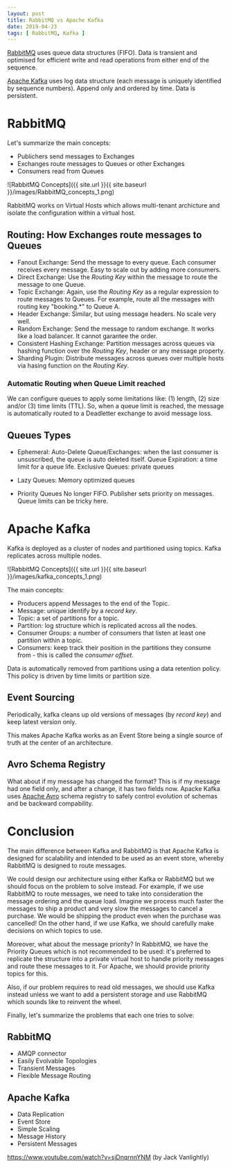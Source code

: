 ```yaml
---
layout: post
title: RabbitMQ vs Apache Kafka
date: 2019-04-23
tags: [ RabbitMQ, Kafka ]
---
```


[RabbitMQ](https://www.rabbitmq.com/) uses queue data structures (FIFO). Data is transient and optimised for efficient write and read operations from either end of the sequence.

[Apache Kafka](https://kafka.apache.org/) uses log data structure (each message is uniquely identified by sequence numbers). Append only and ordered by time. Data is persistent. 

# RabbitMQ

Let's summarize the main concepts:
- Publichers send messages to Exchanges
- Exchanges route messages to Queues or other Exchanges
- Consumers read from Queues

![RabbitMQ Concepts]({{ site.url }}{{ site.baseurl }}/images/RabbitMQ_concepts_1.png)

RabbitMQ works on Virtual Hosts which allows multi-tenant archicture and isolate the configuration within a virtual host.

## Routing: How Exchanges route messages to Queues
- Fanout Exchange: Send the message to every queue. Each consumer receives every message. Easy to scale out by adding more consumers. 
- Direct Exchange: Use the *Routing Key* within the message to route the message to one Queue. 
- Topic Exchange: Again, use the *Routing Key* as a regular expression to route messages to Queues. For example, route all the messages with routing key "booking.*" to Queue A. 
- Header Exchange: Similar, but using message headers. No scale very well. 
- Random Exchange: Send the message to random exchange. It works like a load balancer. It cannot garantee the order. 
- Consistent Hashing Exchange: Partition messages across queues via hashing function over the *Routing Key*, header or any message property.
- Sharding Plugin: Distribute messages across queues over multiple hosts via hasing function on the *Routing Key*.

### Automatic Routing when Queue Limit reached
We can configure queues to apply some limitations like: (1) length, (2) size and/or (3) time limits (TTL). So, when a queue limit is reached, the message is automatically routed to a Deadletter exchange to avoid message loss. 

## Queues Types

- Ephemeral: 
Auto-Delete Queue/Exchanges: when the last consumer is unsuscribed, the queue is auto deleted itself. 
Queue Expiration: a time limit for a queue life. 
Exclusive Queues: private queues

- Lazy Queues: Memory optimized queues

- Priority Queues
No longer FIFO. Publisher sets priority on messages. Queue limits can be tricky here. 

# Apache Kafka

Kafka is deployed as a cluster of nodes and partitioned using topics. Kafka replicates across multiple nodes. 

![RabbitMQ Concepts]({{ site.url }}{{ site.baseurl }}/images/kafka_concepts_1.png)

The main concepts:
- Producers append Messages to the end of the Topic.  
- Message: unique identify by a *record key*.
- Topic: a set of partitions for a topic.
- Partition: log structure which is replicated across all the nodes. 
- Consumer Groups: a number of consumers that listen at least one partition within a topic. 
- Consumers: keep track their position in the partitions they consume from - this is called the *consumer offset*.

Data is automatically removed from partitions using a data retention policy. This policy is driven by time limits or partition size. 

## Event Sourcing

Periodically, kafka cleans up old versions of messages (by *record key*) and keep latest version only. 

This makes Apache Kafka works as an Event Store being a single source of truth at the center of an architecture. 

## Avro Schema Registry

What about if my message has changed the format? This is if my message had one field only, and after a change, it has two fields now. Apacke Kafka uses [Apache Avro](https://avro.apache.org/docs/1.8.1/spec.html) schema registry to safely control evolution of schemas and be backward compability. 

# Conclusion

The main difference between Kafka and RabbitMQ is that Apache Kafka is designed for scalability and intended to be used as an event store, whereby RabbitMQ is designed to route messages.

We could design our architecture using either Kafka or RabbitMQ but we should focus on the problem to solve instead. For example, if we use RabbitMQ to route messages, we need to take into consideration the message ordering and the queue load. Imagine we process much faster the messages to ship a product and very slow the messages to cancel a purchase. We would be shipping the product even when the purchase was cancelled! On the other hand, if we use Kafka, we should carefully make decisions on which topics to use. 

Moreover, what about the message priority? In RabbitMQ, we have the Priority Queues which is not recommended to be used: it's preferred to replicate the structure into a private virtual host to handle priority messages and route these messages to it. For Apache, we should provide priority topics for this. 

Also, if our problem requires to read old messages, we should use Kafka instead unless we want to add a persistent storage and use RabbitMQ which sounds like to reinvent the wheel. 

Finally, let's summarize the problems that each one tries to solve:

## RabbitMQ
- AMQP connector
- Easily Evolvable Topologies
- Transient Messages
- Flexible Message Routing

## Apache Kafka
- Data Replication
- Event Store
- Simple Scaling
- Message History
- Persistent Messages

https://www.youtube.com/watch?v=sjDnqrnnYNM (by Jack Vanlightly)